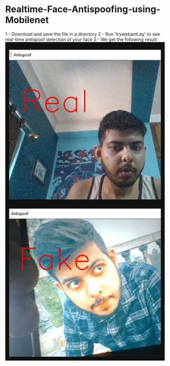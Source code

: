 # Realtime-Face-Antispoofing-using-Mobilenet
1 - Download and save the file in a directory
2 - Run 'trywebanti.py' to see real-time antispoof detection of your face
3 - We get the following result:
![alt text](https://github.com/Sourolio10/Realtime-Face-Antispoofing-using-Mobilenet/blob/main/1616342877373.jpg)
